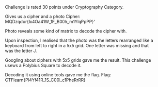 Challenge is rated 30 points under Cryptography Category.

Gives us a cipher and a photo
Cipher: MQDzqdor{Ix4Oa41W_1F_B00h_m1YlqPpPP}'

Photo reveals some kind of matrix to decode the cipher with.

Upon inspection, I realised that the photo was the letters rearranged like a keyboard from left to right in a 5x5 grid.
One letter was missing and that was the letter J. 

Googling about ciphers with 5x5 grids gave me the result.
This challenge usews a Polybius Square to decode it.

Decoding it using online tools gave me the flag.
Flag: CTFlearn{Pl4Yf41R_1S_C00l_c1PheRrRR}
